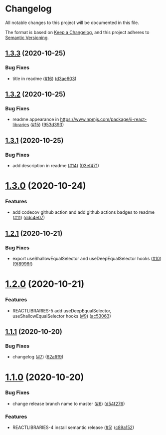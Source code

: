 # Changelog
 All notable changes to this project will be documented in this file.


The format is based on [Keep a Changelog](https://keepachangelog.com/en/1.0.0/),
 and this project adheres to [Semantic Versioning](https://semver.org/spec/v2.0.0.html).

## [1.3.3](https://github.com/ildar-icoosoft/react-libraries/compare/v1.3.2...v1.3.3) (2020-10-25)


### Bug Fixes

* title in readme ([#16](https://github.com/ildar-icoosoft/react-libraries/issues/16)) ([d3ae603](https://github.com/ildar-icoosoft/react-libraries/commit/d3ae603c650f214d9ba12b65ef1fcb642c97cccf))

## [1.3.2](https://github.com/ildar-icoosoft/react-libraries/compare/v1.3.1...v1.3.2) (2020-10-25)


### Bug Fixes

* readme appearance in https://www.npmjs.com/package/ii-react-libraries ([#15](https://github.com/ildar-icoosoft/react-libraries/issues/15)) ([953d393](https://github.com/ildar-icoosoft/react-libraries/commit/953d393f88a9fc3f9b579a5716c4f4fd6ef6fcf5))

## [1.3.1](https://github.com/ildar-icoosoft/react-libraries/compare/v1.3.0...v1.3.1) (2020-10-25)


### Bug Fixes

* add description in readme ([#14](https://github.com/ildar-icoosoft/react-libraries/issues/14)) ([03ef471](https://github.com/ildar-icoosoft/react-libraries/commit/03ef471f1d2298e49e0a775679fd08487f29f192))

# [1.3.0](https://github.com/ildar-icoosoft/react-libraries/compare/v1.2.1...v1.3.0) (2020-10-24)


### Features

* add codecov github action and add github actions badges to readme ([#11](https://github.com/ildar-icoosoft/react-libraries/issues/11)) ([ddc4e07](https://github.com/ildar-icoosoft/react-libraries/commit/ddc4e07295a48c2f5659702053bfab9903a93d2b))

## [1.2.1](https://github.com/ildar-icoosoft/react-libraries/compare/v1.2.0...v1.2.1) (2020-10-21)


### Bug Fixes

* export useShallowEqualSelector and useDeepEqualSelector hooks ([#10](https://github.com/ildar-icoosoft/react-libraries/issues/10)) ([9f8996f](https://github.com/ildar-icoosoft/react-libraries/commit/9f8996f823627d4ab407c897ff21524dfa8fa887))

# [1.2.0](https://github.com/ildar-icoosoft/react-libraries/compare/v1.1.1...v1.2.0) (2020-10-21)


### Features

* REACTLIBRARIES-5 add useDeepEqualSelector, useShallowEqualSelector hooks ([#9](https://github.com/ildar-icoosoft/react-libraries/issues/9)) ([ac53063](https://github.com/ildar-icoosoft/react-libraries/commit/ac53063e388552919be6806a3cd18e69d21a935b))

## [1.1.1](https://github.com/ildar-icoosoft/react-libraries/compare/v1.1.0...v1.1.1) (2020-10-20)


### Bug Fixes

* changelog ([#7](https://github.com/ildar-icoosoft/react-libraries/issues/7)) ([62afff9](https://github.com/ildar-icoosoft/react-libraries/commit/62afff9886840ae7e63a7a72d9c34d0f40ac8da1))

# [1.1.0](https://github.com/ildar-icoosoft/react-libraries/compare/v1.0.0...v1.1.0) (2020-10-20)


### Bug Fixes

* change release branch name to master ([#6](https://github.com/ildar-icoosoft/react-libraries/issues/6)) ([d54f276](https://github.com/ildar-icoosoft/react-libraries/commit/d54f276d2ea3f535d147944671443c01f0041c00))


### Features

* REACTLIBRARIES-4 install semantic release ([#5](https://github.com/ildar-icoosoft/react-libraries/issues/5)) ([c89a152](https://github.com/ildar-icoosoft/react-libraries/commit/c89a152c3eecc4769dcd18d130e0a5e4fcb245ff))

